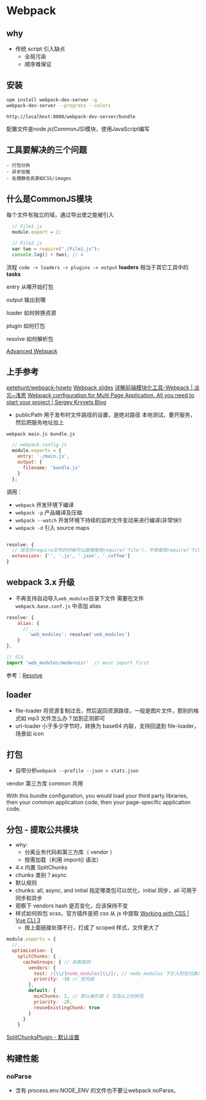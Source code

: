 # Webpack

## why
* 传统 script 引入缺点
    - 全局污染
    - 顺序难保证

## 安装
```bash
npm install webpack-dev-server -g
webpack-dev-server --progress --colors
```

`http://localhost:8080/webpack-dev-server/bundle`

配置文件是node.js(CommonJS)模块，使用JavaScript编写

## 工具要解决的三个问题
	- 打包分拆
	- 异步加载
	- 处理静态资源如CSS/images

## 什么是CommonJS模块
每个文件有独立的域，通过导出使之能被引入
```js
  // File1.js
  module.export = 2;

  // File2.js
  var two = require("./File1.js");
  console.log(2 + two); // 4
```

流程
`code -> loaders -> plugins -> output`
**loaders** 相当于其它工具中的 **tasks**

entry 从哪开始打包

output 输出到哪

loader 如何转换资源

plugin 如何打包

resolve  如何解析包

[Advanced Webpack](https://presentations.survivejs.com/advanced-webpack/#/?k=edjsgp&_k=esekxp)

## 上手参考
[petehunt/webpack-howto](https://github.com/petehunt/webpack-howto)
[Webpack slides](http://www.slideshare.net/ssuser0e4922/webpack-slides-51907869)
[详解前端模块化工具-Webpack | 淡忘~浅思](http://www.ido321.com/1646.html)
[Webpack configuration for Multi Page Application. All you need to start your project | Sergey Kryvets Blog](https://skryvets.com/blog/2018/03/25/webpack-configuration-for-multi-page-application/)

* publicPath
用于发布时文件路径的设置，是绝对路径
本地测试，要开服务，然后把服务地址加上

```shell
webpack main.js bundle.js
```

```js
  // webpack.config.js
  module.exports = {
    entry: './main.js',
    output: {
      filename: 'bundle.js'
    }
  };
```
调用：

  * `webpack` 开发环境下编译
  * `webpack -p` 产品编译及压缩
  * `webpack --watch` 开发环境下持续的监听文件变动来进行编译(非常快!)
  * `webpack -d` 引入 source maps

  ```js

  resolve: {
    // 现在你require文件的时候可以直接使用require('file')，不用使用require('file.coffee')
    extensions: ['', '.js', '.json', '.coffee']
  }
  ```

## webpack 3.x 升级

* 不再支持自动导入`web_modules`目录下文件
需要在文件 `webpack.base.conf.js` 中添加 alias
```js
resolve: {
	alias: {
	  // ...
		'web_modules': resolve('web_modules')
	}
},

// 引入
import 'web_modules/modernizr'  // must import first
```
参考：[Resolve](https://webpack.js.org/configuration/resolve/#resolve-alias)

## loader
* file-loader 将资源复制过去，然后返回资源路径，一般是图片文件，那别的格式如 mp3 文件怎么办？加到正则即可
* url-loader 小于多少字节时，转换为 base64 内联，支持回退到 file-loader，场景如 icon

## 打包

* 自带分析`webpack --profile --json > stats.json`

vendor 第三方库
common 共用
> 
With this bundle configuration, you would load your third party libraries, then your common application code, then your page-specific application code.

## 分包 - 提取公共模块
* why: 
  - 分离业务代码和第三方库（ vendor ）
  - 按需加载（利用 import() 语法）
* 4.x 内置 SplitChunks
* chunks 类别？async
* 默认规则
* chunks: all, async, and initial 指定哪类包可以优化，initial 同步，all 可用于同步和异步
* 观察下 vendors hash 是否变化，应该保持不变
* 样式如何拆包 scss，官方插件是把 css 从 js 中提取
  [Working with CSS | Vue CLI 3](https://cli.vuejs.org/guide/css.html#automatic-imports)
  - 按上面链接处理不行，打成了 scoped 样式，文件更大了
```js
module.exports = {
  //...
  optimization: {
    splitChunks: {
      cacheGroups: { // 拆取规则
        vendors: {
          test: /[\\/]node_modules[\\/]/, // node_modules 下引入的包归类为 vendors
          priority: -10 // 优先级
        },
        default: {
          minChunks: 2, // 默认被引用 2 次及以上时拆包
          priority: -20,
          reuseExistingChunk: true
        }
      }
    }
```
[SplitChunksPlugin - 默认设置](https://webpack.js.org/plugins/split-chunks-plugin/#optimization-splitchunks)

## 构建性能
### noParse
* 含有 process.env.NODE_ENV 的文件也不要让webpack noParse。

